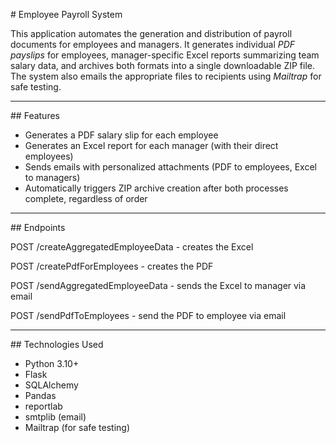 \# Employee Payroll System


This application automates the generation and distribution of payroll documents for employees and managers. It generates individual *PDF payslips* for employees, manager-specific Excel reports summarizing team salary data, and archives both formats into a single downloadable ZIP file. The system also emails the appropriate files to recipients using *Mailtrap* for safe testing.



---



\##  Features



* Generates a PDF salary slip for each employee
* Generates an Excel report for each manager (with their direct employees)
* Sends emails with personalized attachments (PDF to employees, Excel to managers)
* Automatically triggers ZIP archive creation after both processes complete, regardless of order



---



\##  Endpoints



POST /createAggregatedEmployeeData - creates the Excel

POST /createPdfForEmployees - creates the PDF

POST /sendAggregatedEmployeeData - sends the Excel to manager via email

POST /sendPdfToEmployees - send the PDF to employee via email



---



\## Technologies Used



* Python 3.10+
* Flask
* SQLAlchemy
* Pandas
* reportlab
* smtplib (email)
* Mailtrap (for safe testing)
